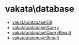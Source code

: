 # vakata\database

* [vakata\database\DB](DB.md) 
* [vakata\database\Query](Query.md) 
* [vakata\database\QueryResult](QueryResult.md) 
* [vakata\database\Result](Result.md) 
